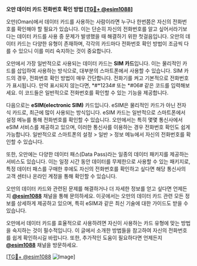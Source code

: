 **오만 데이터 카드 전화번호 확인 방법 [[TG💪+ @esim1088](https://t.me/s/esim1088)]**

오만(Oman)에서 데이터 카드를 사용하는 사람이라면 누구나 한번쯤은 자신의 전화번호를 확인해야 할 필요가 있습니다. 이는 단순히 자신의 전화번호를 알고 싶어서라기보다는 데이터 카드를 사용 중 문제가 발생했을 때 해결하기 위한 첫걸음입니다. 오만의 데이터 카드는 다양한 유형이 존재하며, 각각의 카드마다 전화번호 확인 방법이 조금씩 다를 수 있으니 이를 미리 숙지하는 것이 중요합니다.

오만에서 가장 일반적으로 사용되는 데이터 카드는 **SIM 카드**입니다. 이는 물리적인 카드를 삽입하여 사용하는 방식으로, 대부분의 스마트폰에서 사용할 수 있습니다. SIM 카드의 경우, 전화번호 확인 방법이 매우 간단합니다. 전화기를 켜고 기본적으로 전화번호가 표시됩니다. 만약 표시되지 않는다면, *#*1234# 또는 *#06# 같은 코드를 입력해보세요. 이 코드들은 일반적으로 전화번호를 확인할 수 있는 기능을 제공합니다.

다음으로는 **eSIM(electronic SIM)** 카드입니다. eSIM은 물리적인 카드가 아닌 전자식 카드로, 최근에 많이 사용되는 방식입니다. eSIM 카드는 일반적으로 스마트폰에서 설정 메뉴를 통해 전화번호를 확인할 수 있습니다. 오만에서는 특히 몇몇 통신사에서 eSIM 서비스를 제공하고 있으며, 이러한 통신사를 이용하는 경우 전화번호 확인도 쉽게 가능합니다. 일반적으로 스마트폰의 설정 > 일반 > 정보 메뉴에서 자신의 전화번호를 확인할 수 있습니다.

또한, 오만에는 다양한 데이터 패스(Data Pass)라는 일종의 데이터 패키지를 제공하는 서비스도 있습니다. 이는 일정 시간 동안 데이터를 무제한으로 사용할 수 있는 패키지로, 특정 데이터 패스를 구매한 후에도 자신의 전화번호를 확인하고 싶다면 해당 통신사의 고객 센터나 온라인 계정을 통해 확인할 수 있습니다.

오만의 데이터 카드와 관련된 문제를 해결하거나 더 자세한 정보를 얻고 싶다면 언제든지 **[@esim1088](https://t.me/s/esim1088)** 채널을 통해 문의하세요. 이곳에서는 오만의 데이터 카드 관련 모든 정보를 상세하게 제공하고 있으며, 특히 eSIM과 같은 최신 기술에 대한 가이드도 받을 수 있습니다.

오만에서 데이터 카드를 효율적으로 사용하려면 자신이 사용하는 카드 유형에 맞는 방법을 숙지하는 것이 필수적입니다. 이 글에서 소개한 방법들을 참고하여 자신의 전화번호를 쉽게 확인하시길 바랍니다. 또한, 추가적인 도움이 필요하다면 언제든지 **[@esim1088](https://t.me/s/esim1088)** 채널을 방문하세요.

[[TG💪+ @esim1088](https://t.me/s/esim1088) ![Image](https://i.postimg.cc/Y0z9fWf4/image.png)]